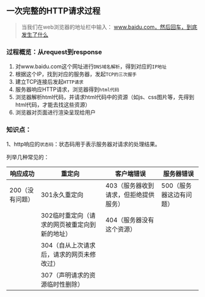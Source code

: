 ## 一次完整的HTTP请求过程

> 当我们在web浏览器的地址栏中输入： www.baidu.com，然后回车，到底发生了什么

### 过程概览：从request到response

1. 对www.baidu.com这个网址进行`DNS域名解析`，得到对应的`IP地址`
2. 根据这个IP，找到对应的服务器，发起`TCP的三次握手`
3. 建立TCP连接后发起`HTTP请求`
4. 服务器响应HTTP请求，浏览器得到`html代码`
5. 浏览器解析html代码，并请求html代码中的资源（如js、css图片等，先得到html代码，才能去找这些资源）
6. 浏览器对页面进行渲染呈现给用户

### 知识点：

1、http响应的`状态码`：状态码用于表示服务器对请求的处理结果。

列举几种常见的：

| 响应成功        | 重定向                                        | 客户端错误                            | 服务器错误              |
| --------------- | --------------------------------------------- | ------------------------------------- | ----------------------- |
| 200（没有问题） | 301永久重定向                                 | 403（服务器收到请求，但拒绝提供服务） | 500（服务器这边有问题） |
|                 | 302临时重定向（请求的网页被重定向到新的地址） | 404（服务器没有这个资源）             |                         |
|                 | 304（自从上次请求后，请求的网页未修改过）     |                                       |                         |
|                 | 307（声明请求的资源临时性删除）               |                                       |                         |

